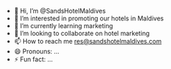 - 👋 Hi, I’m @SandsHotelMaldives
- 👀 I’m interested in promoting our hotels in Maldives
- 🌱 I’m currently learning marketing
- 💞️ I’m looking to collaborate on hotel marketing
- 📫 How to reach me res@sandshotelmaldives.com
- 😄 Pronouns: ...
- ⚡ Fun fact: ...

<!---
SandsHotelMaldives/SandsHotelMaldives is a ✨ special ✨ repository because its `README.md` (this file) appears on your GitHub profile.
You can click the Preview link to take a look at your changes.
--->
